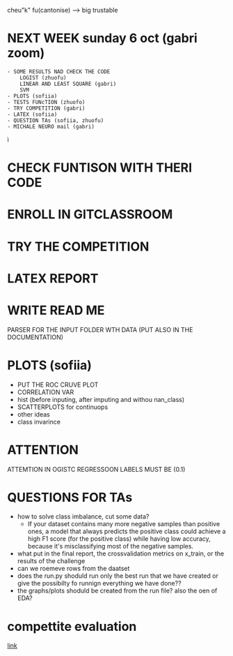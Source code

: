 cheu"k" fu(cantonise) --> big trustable
# NEXT WEEK sunday 6 oct (gabri zoom)
    - SOME RESULTS NAD CHECK THE CODE
        LOGIST (zhuofu)
        LINEAR AND LEAST SQUARE (gabri)
        SVM
    - PLOTS (sofiia)
    - TESTS FUNcTION (zhuofo)
    - TRY COMPETITION (gabri)
    - LATEX (sofiia)
    - QUESTION TAs (sofiia, zhuofu)
    - MICHALE NEURO mail (gabri)
ì

# CHECK FUNTISON WITH THERI CODE
# ENROLL IN GITCLASSROOM
# TRY THE COMPETITION
# LATEX REPORT
# WRITE READ ME
PARSER FOR THE INPUT FOLDER WTH DATA (PUT ALSO IN THE DOCUMENTATION)

# PLOTS (sofiia)
- PUT THE ROC CRUVE PLOT
- CORRELATION VAR
- hist  (before inputing, after imputing and withou nan_class)
- SCATTERPLOTS for continuops
- other ideas
- class invarince

# ATTENTION
ATTEMTION IN OGISTC REGRESSOON LABELS MUST BE (0.1)

# QUESTIONS FOR TAs
- how to solve class imbalance, cut some data?
    - If your dataset contains many more negative samples than positive ones, a model that always predicts the positive class could achieve a high F1 score (for the positive class) while having low accuracy, because it's misclassifying most of the negative samples.
- what put in the final report, the crossvalidation metrics on x_train, or the results of the challenge
- can we roemeve rows from the daatset
- does the run.py shoduld run only the best run that we have created or give the possibilty fo runnign everything we have done??
- the graphs/plots shoduld be created from the run file? also the oen of EDA?


# compettite evaluation
[link](https://www.aicrowd.com/challenges/epfl-machine-learning-project-1)

